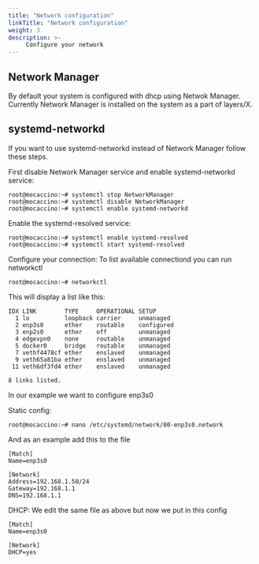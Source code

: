 ```yaml
---
title: "Network configuration"
linkTitle: "Network configuration"
weight: 3
description: >-
     Configure your network
---
```


## Network Manager

By default your system is configured with dhcp using Netwok Manager.
Currently Network Manager is installed on the system as a part of layers/X.

## systemd-networkd

If you want to use systemd-networkd instead of Network Manager follow these steps.

First disable Network Manager service and enable systemd-networkd service:
```
root@mocaccino:~# systemctl stop NetworkManager
root@mocaccino:~# systemctl disable NetworkManager
root@mocaccino:~# systemctl enable systemd-networkd
```
Enable the systemd-resolved service:
```
root@mocaccino:~# systemctl enable systemd-resolved
root@mocaccino:~# systemctl start systemd-resolved
```
Configure your connection:
To list available connectiond you can run networkctl
```
root@mocaccino:~# networkctl
```
This will display a list like this:
```
IDX LINK        TYPE     OPERATIONAL SETUP     
  1 lo          loopback carrier     unmanaged
  2 enp3s0      ether    routable    configured
  3 enp2s0      ether    off         unmanaged
  4 edgevpn0    none     routable    unmanaged
  5 docker0     bridge   routable    unmanaged
  7 vethf4478cf ether    enslaved    unmanaged
  9 veth65a81ba ether    enslaved    unmanaged
 11 veth6df3fd4 ether    enslaved    unmanaged

8 links listed.
```
In our example we want to configure enp3s0

Static config:
```
root@mocaccino:~# nano /etc/systemd/network/00-enp3s0.network
```
And as an example add this to the file
```
[Match]
Name=enp3s0

[Network]
Address=192.168.1.50/24
Gateway=192.168.1.1
DNS=192.168.1.1
```
DHCP:
We edit the same file as above but now we put in this config
```
[Match]
Name=enp3s0

[Network]
DHCP=yes
```
